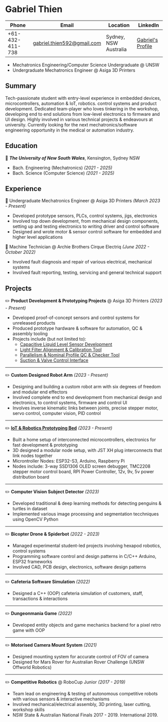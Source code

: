 # Gabriel Thien
| Phone | Email | Location | LinkedIn | 
| ----- | ----- | -------- | -------- |
| +61-432-411-738 | gabriel.thien592@gmail.com | Sydney, NSW Australia | [Gabriel's Profile](https://www.linkedin.com/in/gabriel-thien/)
- Mechatronics Engineering/Computer Science Undergraduate @ UNSW 
- Undergraduate Mechatronics Engineer @ Asiga 3D Printers

## Summary
Tech-passionate student with entry-level experience in embedded devices, microcontrollers, automation & IoT, robotics. control systems and product development.  Dedicated team-player who loves tinkering in the workshop, developing end to end solutions from low-level electronics to firmware and UI design. Highly involved in various technical projects & endeavours at university. Currently looking for the next mechatronics/software engineering opportunity in the medical or automation industry.

## Education  
📌 ***The University of New South Wales***, Kensington, Sydney NSW  
- Bach. Engineering (Mechatronics) *(2021 - 2025)*
- Bach. Science (Computer Science) *(2021 - 2025)*

## Experience  
💼 Undergraduate Mechatronics Engineer @ Asiga 3D Printers *(March 2023 - Present)*  
- Developed prototype sensors, PLCs, control systems, jigs, electronics
- Involved top down development, from mechanical design components, setting up and testing electronics to writing driver and control software
- Designed and wrote motor & sensor control software for embedded and higher level applications

💼 Machine Technician @ Archie Brothers Cirque Electriq *(June 2022 - October 2022)*
- Involved fault diagnosis and repair of various electrical, mechanical systems
- Involved fault reporting, testing, servicing and general technical support

## Projects  
✏️ **Product Development & Prototyping Projects** @ Asiga 3D Printers *(2023 - Present)*
- Developed proof-of-concept sensors and control systems for unreleased products
- Produced prototype hardware & software for automation, QC & assembly tooling
- Projects include (but not limited to): 
  - [Capacitive Liquid Level Sensor Development](https://github.com/losgab/fdc1004-level-sensing-driver)
  - [Light Filter Alignment & Calibration Tool](https://github.com/losgab/zydex-light-filter-tools)
  - [Parallelism & Nominal Profile QC & Checker Tool](https://github.com/losgab/parallelism-profile-qc)
  - [Suction & Valve Control Interface](https://github.com/losgab/pcb-electronics-projects)
---
✏️ **Custom Designed Robot Arm** *(2023 - Present)*
- Designing and building a custom robot arm with six degrees of freedom and modular end effectors
- Involved complete end to end development from mechanical design and electronics, to control systems, firmware and control UI
- Involves inverse kinematic links between joints, precise stepper motor, servo control, computer vision, PID control
---
✏️ **[IoT & Robotics Prototyping Bed](https://github.com/losgab/iot-automation-bed)** *(2023 - Present)*
- Built a home setup of interconnected microcontrollers, electronics for fast development & prototyping
- 3D designed a modular node setup, with JST XH plug interconnects that link nodes together
- Microntroller Nodes: ESP32-S3, Arduino, Raspberry Pi
- Nodes include: 3-way SSD1306 OLED screen debugger, TMC2208 stepper motor control board, RPI Power Controller, 12v, 9v, 5v power distribution board
---
✏️ **Computer Vision Subject Detector** *(2023)*
- Developed traditional & deep learning methods for detecting penguins & turtles in dataset
- Implemented various image processing and segmentation tecchniques using OpenCV Python
---
✏️ **Bicopter Drone & Spiderbot** *(2022 - 2023)*
- Managed experimental student-led projects involving hexapod robotics, control systems
- Programming software control and design patterns in C/C++ Arduino, ESP32 frameworks
- Involved CAD, PCB design, electronics, software design patterns
---
 ✏️ **Cafeteria Software Simulation** *(2022)*
- Designed a C++ (OOP) cafeteria simulation of customers, staff, transactions & interactions
---
✏️ **Dungeonmania Game** *(2022)*
- Developed entity objects and game mechanics backend for a pixel retro game with OOP
---
✏️ **Motorised Camera Mount System** *(2021)*
- Designed mounting system for accurate control of FOV of camera
- Designed for Mars Rover for Australian Rover Challenge (UNSW Offworld Robotics)
---
✏️ **Competitive Robotics** @ RoboCup Junior *(2017 - 2019)*
- Team lead on engineering & testing of autonomous competitive robots with various sensors & interactive mechanisms
- Involved mechanical/electrical assembly, 3D printing, laser cutting, workshop skills
- NSW State & Australian National Finals 2017 - 2019. International 2019.
